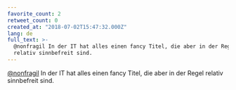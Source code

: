 ```yaml
---
favorite_count: 2
retweet_count: 0
created_at: "2018-07-02T15:47:32.000Z"
lang: de
full_text: >-
  @nonfragil In der IT hat alles einen fancy Titel, die aber in der Regel
  relativ sinnbefreit sind.
---
```


[@nonfragil](https://twitter.com/nonfragil) In der IT hat alles einen fancy
Titel, die aber in der Regel relativ sinnbefreit sind.
